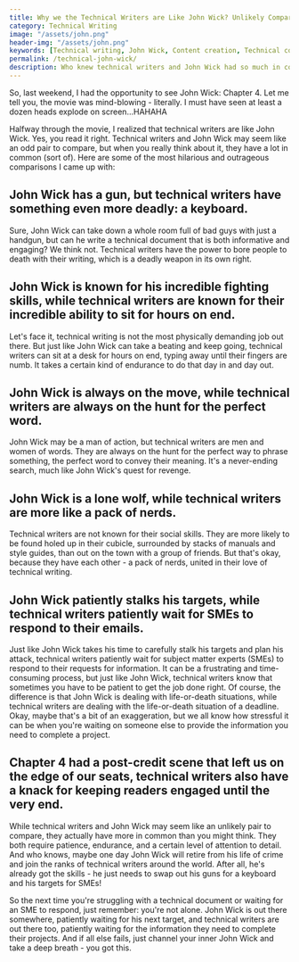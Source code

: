 ```yaml
---
title: Why we the Technical Writers are Like John Wick? Unlikely Comparisons That Will Leave You Laughing
category: Technical Writing
image: "/assets/john.png"
header-img: "/assets/john.png"
keywords: [Technical writing, John Wick, Content creation, Technical communication, Writing tips, Action movies, Killer content, Writing tools, Humor, Unlikely comparisons, Writing strategies, Precision writing, Keyboard warriors, Writing skills, Writing techniques]
permalink: /technical-john-wick/
description: Who knew technical writers and John Wick had so much in common? 🤔💥 In this blog post I explained the surprising similarities between these unlikely heroes. From killer content to lethal weapons, I've covered all.
---
```


So, last weekend, I had the opportunity to see John Wick: Chapter 4. Let me tell you, the movie was mind-blowing - literally. I must have seen at least a dozen heads explode on screen...HAHAHA

Halfway through the movie, I realized that technical writers are like John Wick. Yes, you read it right. Technical writers and John Wick may seem like an odd pair to compare, but when you really think about it, they have a lot in common (sort of). Here are some of the most hilarious and outrageous comparisons I came up with:

## John Wick has a gun, but technical writers have something even more deadly: a keyboard.

Sure, John Wick can take down a whole room full of bad guys with just a handgun, but can he write a technical document that is both informative and engaging? We think not. Technical writers have the power to bore people to death with their writing, which is a deadly weapon in its own right.

## John Wick is known for his incredible fighting skills, while technical writers are known for their incredible ability to sit for hours on end.

Let's face it, technical writing is not the most physically demanding job out there. But just like John Wick can take a beating and keep going, technical writers can sit at a desk for hours on end, typing away until their fingers are numb. It takes a certain kind of endurance to do that day in and day out.

## John Wick is always on the move, while technical writers are always on the hunt for the perfect word.

John Wick may be a man of action, but technical writers are men and women of words. They are always on the hunt for the perfect way to phrase something, the perfect word to convey their meaning. It's a never-ending search, much like John Wick's quest for revenge.

## John Wick is a lone wolf, while technical writers are more like a pack of nerds.

Technical writers are not known for their social skills. They are more likely to be found holed up in their cubicle, surrounded by stacks of manuals and style guides, than out on the town with a group of friends. But that's okay, because they have each other - a pack of nerds, united in their love of technical writing.

## John Wick patiently stalks his targets, while technical writers patiently wait for SMEs to respond to their emails.

Just like John Wick takes his time to carefully stalk his targets and plan his attack, technical writers patiently wait for subject matter experts (SMEs) to respond to their requests for information. It can be a frustrating and time-consuming process, but just like John Wick, technical writers know that sometimes you have to be patient to get the job done right.
Of course, the difference is that John Wick is dealing with life-or-death situations, while technical writers are dealing with the life-or-death situation of a deadline. Okay, maybe that's a bit of an exaggeration, but we all know how stressful it can be when you're waiting on someone else to provide the information you need to complete a project.

## Chapter 4 had a post-credit scene that left us on the edge of our seats, technical writers also have a knack for keeping readers engaged until the very end. 
While technical writers and John Wick may seem like an unlikely pair to compare, they actually have more in common than you might think. They both require patience, endurance, and a certain level of attention to detail. And who knows, maybe one day John Wick will retire from his life of crime and join the ranks of technical writers around the world. After all, he's already got the skills - he just needs to swap out his guns for a keyboard and his targets for SMEs!

So the next time you're struggling with a technical document or waiting for an SME to respond, just remember: you're not alone. John Wick is out there somewhere, patiently waiting for his next target, and technical writers are out there too, patiently waiting for the information they need to complete their projects. And if all else fails, just channel your inner John Wick and take a deep breath - you got this.